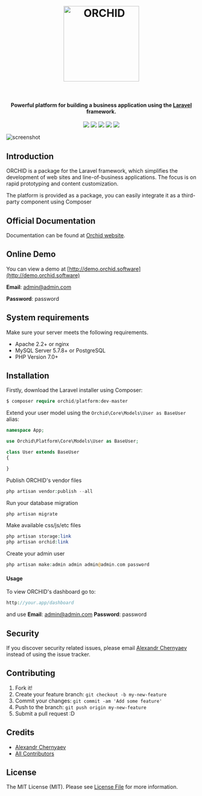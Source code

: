 
<h1 align="center">
  <br>
  <a href="https://orchid.software/"><img src="https://orchid.software/img/orchid.svg" alt="ORCHID" width="200"></a>
  <br>
  <br>
</h1>

<h4 align="center">Powerful platform for building a business application using the  <a href="https://laravel.com" target="_blank">Laravel</a> framework.</h4>

<p align="center">
<a href="https://travis-ci.org/TheOrchid/Platform/"><img src="https://travis-ci.org/TheOrchid/Platform.svg?branch=master"></a>
<a href="https://styleci.io/repos/73781385"><img src="https://styleci.io/repos/73781385/shield?branch=master"/></a>
<a href="https://packagist.org/packages/orchid/platform"><img src="https://poser.pugx.org/orchid/platform/v/stable"/></a>
<a href="https://packagist.org/packages/orchid/platform"><img src="https://poser.pugx.org/orchid/platform/downloads"/></a>
<a href="https://packagist.org/packages/orchid/platform"><img src="https://poser.pugx.org/orchid/platform/license"/></a>
</p>

![screenshot](https://user-images.githubusercontent.com/5102591/32980416-22ad653e-cc77-11e7-9fb9-4747b241270f.png)

## Introduction

ORCHID is a package for the Laravel framework, which simplifies the development of web sites and line-of-business applications. The focus is on rapid prototyping and content customization.

The platform is provided as a package, you can easily integrate it as a third-party component using Composer

## Official Documentation

Documentation can be found at [Orchid website](http://orchid.software).

## Online Demo
You can view a demo at [http://demo.orchid.software](http://demo.orchid.software)

**Email**: admin@admin.com

**Password**: password


## System requirements

Make sure your server meets the following requirements.

- Apache 2.2+ or nginx
- MySQL Server 5.7.8+ or PostgreSQL
- PHP Version 7.0+


## Installation

Firstly, download the Laravel installer using Composer:
```php
$ composer require orchid/platform:dev-master
```

Extend your user model using the `Orchid\Core\Models\User as BaseUser` alias:

```php
namespace App;

use Orchid\Platform\Core\Models\User as BaseUser;

class User extends BaseUser
{

}

```

Publish ORCHID's vendor files

```php
php artisan vendor:publish --all
```

Run your database migration
```php
php artisan migrate
```

Make available css/js/etc files
```php
php artisan storage:link
php artisan orchid:link
```

Create your admin user
```php
php artisan make:admin admin admin@admin.com password
```


#### Usage

To view ORCHID's dashboard go to:
```php
http://your.app/dashboard
```
and use
**Email**: admin@admin.com
**Password**: password


## Security

If you discover security related issues, please email  [Alexandr Chernyaev](mailto:bliz48rus@gmail.com) instead of using the issue tracker.


## Contributing

1. Fork it!
2. Create your feature branch: `git checkout -b my-new-feature`
3. Commit your changes: `git commit -am 'Add some feature'`
4. Push to the branch: `git push origin my-new-feature`
5. Submit a pull request :D


## Credits

- [Alexandr Chernyaev](https://github.com/tabuna)
- [All Contributors](../../contributors)


## License

The MIT License (MIT). Please see [License File](LICENSE) for more information.
